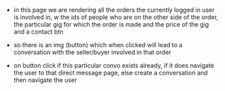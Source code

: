 - in this page we are rendering all the orders the currently 
logged in user is involved in, w the ids of people who are on the other side of the order, the particular gig for which the order is made and the price of the gig and a contact btn

- so there is an img (button) which when clicked will lead to 
a conversation with the seller/buyer involved in that order
- on button click if this particular convo exists already, if 
it does navigate the user to that direct message page, else
create a conversation and then navigate the user